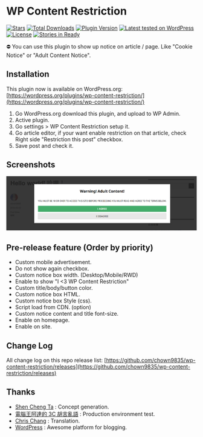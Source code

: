 # WP Content Restriction
[![Stars](https://img.shields.io/wordpress/plugin/r/wp-content-restriction.svg?style=flat-square)](http://wordpress.org/plugins/wp-content-restriction/)
[![Total Downloads](https://img.shields.io/wordpress/plugin/dt/wp-content-restriction.svg?style=flat-square)](http://wordpress.org/plugins/wp-content-restriction/)
[![Plugin Version](https://img.shields.io/wordpress/plugin/v/wp-content-restriction.svg?style=flat-square)](https://wordpress.org/plugins/wp-content-restriction/)
[![Latest tested on WordPress](https://img.shields.io/wordpress/v/wp-content-restriction.svg?style=flat-square)](https://wordpress.org/plugins/wp-content-restriction/)
[![License](https://img.shields.io/packagist/l/rilwis/wp-content-restriction.svg?style=flat-square)](https://wordpress.org/plugins/wp-content-restriction/)
[![Stories in Ready](https://badge.waffle.io/kocpc/wp-content-restriction.svg?label=ready&title=Ready)](http://waffle.io/kocpc/wp-content-restriction)

⛔ You can use this plugin to show up notice on article / page. Like "Cookie Notice" or "Adult Content Notice".

## Installation
This plugin now is available on WordPress.org: [https://wordpress.org/plugins/wp-content-restriction/](https://wordpress.org/plugins/wp-content-restriction/)

1. Go WordPress.org download this plugin, and upload to WP Admin.
1. Active plugin.
1. Go settings > WP Content Restriction setup it.
1. Go article editor, if your want enable restriction on that article, check Right side "Restriction this post" checkbox.
1. Save post and check it.

## Screenshots
![Notice box](assets/screenshot-1.png)

## Pre-release feature (Order by priority)
* Custom mobile advertisement.
* Do not show again checkbox.
* Custom notice box width. (Desktop/Mobile/RWD)
* Enable to show "I <3 WP Content Restriction"
* Custom title/body/button color.
* Custom notice box HTML.
* Custom notice box Style (css).
* Script load from CDN. (option)
* Custom notice content and title font-size.
* Enable on homepage.
* Enable on site.

## Change Log
All change log on this repo release list: [https://github.com/chown9835/wp-content-restriction/releases](https://github.com/chown9835/wp-content-restriction/releases)

## Thanks
* [Shen Cheng Ta](https://www.facebook.com/kocpc) : Concept generation.
* [電腦王阿達的 3C 胡言亂語](https://www.kocpc.com.tw) : Production environment test.
* [Chris Chang](https://github.com/chris1004tw) : Translation.
* [WordPress](https://wordpress.com/) : Awesome platform for blogging.